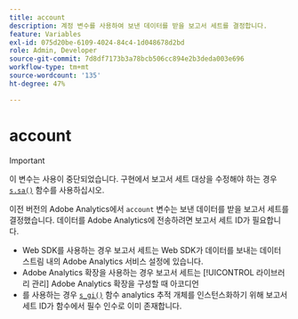 ```yaml
---
title: account
description: 계정 변수를 사용하여 보낸 데이터를 받을 보고서 세트를 결정합니다.
feature: Variables
exl-id: 075d20be-6109-4024-84c4-1d048678d2bd
role: Admin, Developer
source-git-commit: 7d8df7173b3a78bcb506cc894e2b3deda003e696
workflow-type: tm+mt
source-wordcount: '135'
ht-degree: 47%

---
```


# account

>[!IMPORTANT]
>
>이 변수는 사용이 중단되었습니다. 구현에서 보고서 세트 대상을 수정해야 하는 경우 [`s.sa()`](../functions/sa-method.md) 함수를 사용하십시오.

이전 버전의 Adobe Analytics에서 `account` 변수는 보낸 데이터를 받을 보고서 세트를 결정했습니다. 데이터를 Adobe Analytics에 전송하려면 보고서 세트 ID가 필요합니다.

* Web SDK를 사용하는 경우 보고서 세트는 Web SDK가 데이터를 보내는 데이터 스트림 내의 Adobe Analytics 서비스 설정에 있습니다.
* Adobe Analytics 확장을 사용하는 경우 보고서 세트는 [!UICONTROL 라이브러리 관리] Adobe Analytics 확장을 구성할 때 아코디언
* 를 사용하는 경우 [`s_gi()`](../functions/s-gi.md) 함수 analytics 추적 개체를 인스턴스화하기 위해 보고서 세트 ID가 함수에서 필수 인수로 이미 존재합니다.
